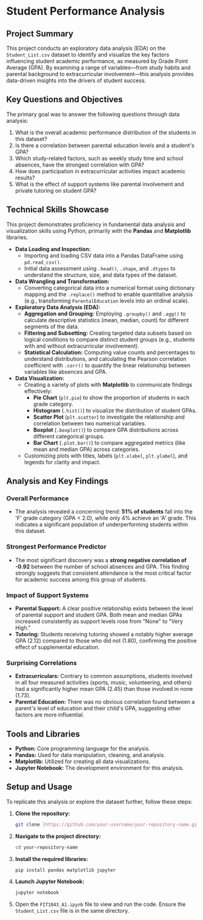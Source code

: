 # Student Performance Analysis

## Project Summary 

This project conducts an exploratory data analysis (EDA) on the `Student_List.csv` dataset to identify and visualize the key factors influencing student academic performance, as measured by Grade Point Average (GPA). By examining a range of variables—from study habits and parental background to extracurricular involvement—this analysis provides data-driven insights into the drivers of student success.

## Key Questions and Objectives

The primary goal was to answer the following questions through data analysis:

1.  What is the overall academic performance distribution of the students in this dataset?
2.  Is there a correlation between parental education levels and a student's GPA?
3.  Which study-related factors, such as weekly study time and school absences, have the strongest correlation with GPA?
4.  How does participation in extracurricular activities impact academic results?
5.  What is the effect of support systems like parental involvement and private tutoring on student GPA?

## Technical Skills Showcase

This project demonstrates proficiency in fundamental data analysis and visualization skills using Python, primarily with the **Pandas** and **Matplotlib** libraries.

* **Data Loading and Inspection:**
    * Importing and loading CSV data into a Pandas DataFrame using `pd.read_csv()`.
    * Initial data assessment using `.head()`, `.shape`, and `.dtypes` to understand the structure, size, and data types of the dataset.
* **Data Wrangling and Transformation:**
    * Converting categorical data into a numerical format using dictionary mapping and the `.replace()` method to enable quantitative analysis (e.g., transforming `ParentalEducation` levels into an ordinal scale).
* **Exploratory Data Analysis (EDA):**
    * **Aggregation and Grouping:** Employing `.groupby()` and `.agg()` to calculate descriptive statistics (mean, median, count) for different segments of the data.
    * **Filtering and Subsetting:** Creating targeted data subsets based on logical conditions to compare distinct student groups (e.g., students with and without extracurricular involvement).
    * **Statistical Calculation:** Computing value counts and percentages to understand distributions, and calculating the Pearson correlation coefficient with `.corr()` to quantify the linear relationship between variables like absences and GPA.
* **Data Visualization:**
    * Creating a variety of plots with **Matplotlib** to communicate findings effectively:
        * **Pie Chart** (`plt.pie`) to show the proportion of students in each grade category.
        * **Histogram** (`.hist()`) to visualize the distribution of student GPAs.
        * **Scatter Plot** (`plt.scatter`) to investigate the relationship and correlation between two numerical variables.
        * **Boxplot** (`.boxplot()`) to compare GPA distributions across different categorical groups.
        * **Bar Chart** (`.plot.bar()`) to compare aggregated metrics (like mean and median GPA) across categories.
    * Customizing plots with titles, labels (`plt.xlabel`, `plt.ylabel`), and legends for clarity and impact.

## Analysis and Key Findings

### Overall Performance

* The analysis revealed a concerning trend: **51% of students** fall into the 'F' grade category (GPA < 2.0), while only 4% achieve an 'A' grade. This indicates a significant population of underperforming students within this dataset.

### Strongest Performance Predictor

* The most significant discovery was a **strong negative correlation of -0.92** between the number of school absences and GPA. This finding strongly suggests that consistent attendance is the most critical factor for academic success among this group of students.

### Impact of Support Systems

* **Parental Support:** A clear positive relationship exists between the level of parental support and student GPA. Both mean and median GPAs increased consistently as support levels rose from "None" to "Very High."
* **Tutoring:** Students receiving tutoring showed a notably higher average GPA (2.12) compared to those who did not (1.80), confirming the positive effect of supplemental education.

### Surprising Correlations

* **Extracurriculars:** Contrary to common assumptions, students involved in all four measured activities (sports, music, volunteering, and others) had a significantly higher mean GPA (2.45) than those involved in none (1.73).
* **Parental Education:** There was no obvious correlation found between a parent's level of education and their child's GPA, suggesting other factors are more influential.

## Tools and Libraries

* **Python:** Core programming language for the analysis.
* **Pandas:** Used for data manipulation, cleaning, and analysis.
* **Matplotlib:** Utilized for creating all data visualizations.
* **Jupyter Notebook:** The development environment for this analysis.

## Setup and Usage

To replicate this analysis or explore the dataset further, follow these steps:

1.  **Clone the repository:**
    ```bash
    git clone [https://github.com/your-username/your-repository-name.git](https://github.com/your-username/your-repository-name.git)
    ```
2.  **Navigate to the project directory:**
    ```bash
    cd your-repository-name
    ```
3.  **Install the required libraries:**
    ```bash
    pip install pandas matplotlib jupyter
    ```
4.  **Launch Jupyter Notebook:**
    ```bash
    jupyter notebook
    ```
5.  Open the `FIT1043_A1.ipynb` file to view and run the code. Ensure the `Student_List.csv` file is in the same directory.
